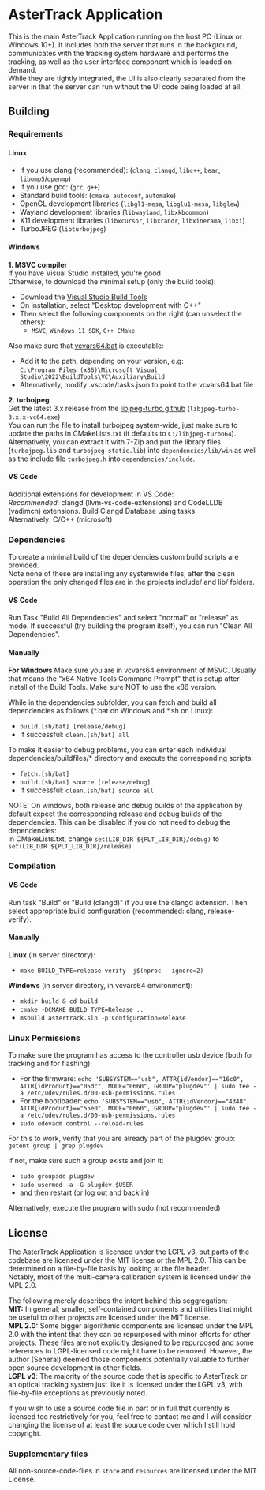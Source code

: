 # AsterTrack Application

This is the main AsterTrack Application running on the host PC (Linux or Windows 10+). It includes both the server that runs in the background, communicates with the tracking system hardware and performs the tracking, as well as the user interface component which is loaded on-demand. <br>
While they are tightly integrated, the UI is also clearly separated from the server in that the server can run without the UI code being loaded at all.

## Building

### Requirements

#### Linux
- If you use clang (recommended): (`clang`, `clangd`, `libc++`, `bear`, `libomp5`/`openmp`) <br>
- If you use gcc: (`gcc`, `g++`) <br>
- Standard build tools: (`cmake`, `autoconf`, `automake`) <br>
- OpenGL development libraries (`libgl1-mesa`, `libglu1-mesa`, `libglew`) <br>
- Wayland development libraries (`libwayland`, `libxkbcommon`) <br>
- X11 development libraries (`libxcursor`, `libxrandr`, `libxinerama`, `libxi`) <br>
- TurboJPEG (`libturbojpeg`) <br>

#### Windows
**1. MSVC compiler** <br>
If you have Visual Studio installed, you're good <br>
Otherwise, to download the minimal setup (only the build tools):
  - Download the <a href="https://visualstudio.microsoft.com/visual-cpp-build-tools/">Visual Studio Build Tools</a>
  - On installation, select "Desktop development with C++"
  - Then select the following components on the right (can unselect the others):
    - `MSVC`, `Windows 11 SDK`, `C++ CMake`

Also make sure that <a href="https://docs.microsoft.com/en-us/cpp/build/building-on-the-command-line#developer_command_file_locations">vcvars64.bat</a> is executable:
  - Add it to the path, depending on your version, e.g: <br>
    `C:\Program Files (x86)\Microsoft Visual Studio\2022\BuildTools\VC\Auxiliary\Build`
  - Alternatively, modify .vscode/tasks.json to point to the vcvars64.bat file

**2. turbojpeg** <br>
Get the latest 3.x release from the <a href="https://github.com/libjpeg-turbo/libjpeg-turbo/releases">libjpeg-turbo github</a> (`libjpeg-turbo-3.x.x-vc64.exe`) <br>
You can run the file to install turbojpeg system-wide, just make sure to update the paths in CMakeLists.txt (it defaults to `C:/libjpeg-turbo64`). <br>
Alternatively, you can extract it with 7-Zip and put the library files (`turbojpeg.lib` and `turbojpeg-static.lib`) into `dependencies/lib/win` as well as the include file `turbojpeg.h` into `dependencies/include`.

#### VS Code
Additional extensions for development in VS Code: <br>
<i>Recommended</i>: clangd (llvm-vs-code-extensions) and CodeLLDB (vadimcn) extensions. Build Clangd Database using tasks. <br>
Alternatively: C/C++ (microsoft)

### Dependencies
To create a minimal build of the dependencies custom build scripts are provided. <br>
Note none of these are installing any systemwide files, after the clean operation the only changed files are in the projects include/ and lib/ folders. <br>

#### VS Code
Run Task "Build All Dependencies" and select "normal" or "release" as mode.
If successful (try building the program itself), you can run "Clean All Dependencies".

#### Manually
<b>For Windows</b> Make sure you are in vcvars64 environment of MSVC. Usually that means the "x64 Native Tools Command Prompt" that is setup after install of the Build Tools. Make sure NOT to use the x86 version.

While in the dependencies subfolder, you can fetch and build all dependencies as follows (*.bat on Windows and *.sh on Linux):
  - `build.[sh/bat] [release/debug]`
  - If successful: `clean.[sh/bat] all`

To make it easier to debug problems, you can enter each individual dependencies/buildfiles/* directory and execute the corresponding scripts:
  - `fetch.[sh/bat]`
  - `build.[sh/bat] source [release/debug]`
  - If successful: `clean.[sh/bat] source all`


NOTE: On windows, both release and debug builds of the application by default expect the corresponding release and debug builds of the dependencies. This can be disabled if you do not need to debug the dependencies:  <br>
In CMakeLists.txt, change `set(LIB_DIR ${PLT_LIB_DIR}/debug)` to `set(LIB_DIR ${PLT_LIB_DIR}/release)` <br>

### Compilation

#### VS Code
Run task "Build" or "Build (clangd)" if you use the clangd extension. Then select appropriate build configuration (recommended: clang, release-verify).

#### Manually
**Linux** (in server directory):
  - `make BUILD_TYPE=release-verify -j$(nproc --ignore=2)`

**Windows** (in server directory, in vcvars64 environment):
  - `mkdir build & cd build`
  - `cmake -DCMAKE_BUILD_TYPE=Release ..`
  - `msbuild astertrack.sln -p:Configuration=Release`

### Linux Permissions
To make sure the program has access to the controller usb device (both for tracking and for flashing):
- For the firmware: `echo 'SUBSYSTEM=="usb", ATTR{idVendor}=="16c0", ATTR{idProduct}=="05dc", MODE="0660", GROUP="plugdev"' | sudo tee -a /etc/udev/rules.d/00-usb-permissions.rules`
- For the bootloader: `echo 'SUBSYSTEM=="usb", ATTR{idVendor}=="4348", ATTR{idProduct}=="55e0", MODE="0660", GROUP="plugdev"' | sudo tee -a /etc/udev/rules.d/00-usb-permissions.rules`
- `sudo udevadm control --reload-rules`

For this to work, verify that you are already part of the plugdev group:
`getent group | grep plugdev`

If not, make sure such a group exists and join it:
- `sudo groupadd plugdev`
- `sudo usermod -a -G plugdev $USER`
- and then restart (or log out and back in)

Alternatively, execute the program with sudo (not recommended)

## License
The AsterTrack Application is licensed under the LGPL v3, but parts of the codebase are licensed under the MIT license or the MPL 2.0. This can be determined on a file-by-file basis by looking at the file header. <br>
Notably, most of the multi-camera calibration system is licensed under the MPL 2.0.

The following merely describes the intent behind this seggregation: <br>
**MIT:**
In general, smaller, self-contained components and utilities that might be useful to other projects are licensed under the MIT license. <br>
**MPL 2.0:**
Some bigger algorithmic components are licensed under the MPL 2.0 with the intent that they can be repurposed with minor efforts for other projects. These files are not explicitly designed to be repurposed and some references to LGPL-licensed code might have to be removed. However, the author (Seneral) deemed those components potentially valuable to further open source development in other fields. <br>
**LGPL v3**:
The majority of the source code that is specific to AsterTrack or an optical tracking system just like it is licensed under the LGPL v3, with file-by-file exceptions as previously noted. <br>

If you wish to use a source code file in part or in full that currently is licensed too restrictively for you, feel free to contact me and I will consider changing the license of at least the source code over which I still hold copyright.

### Supplementary files
All non-source-code-files in `store` and `resources` are licensed under the MIT License.